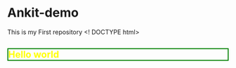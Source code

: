 # Ankit-demo
This is my First repository
<! DOCTYPE html>
<html lang="en">
<head>
  <title>Ankit's Github</title>
  <style> 
  .container{
  color:yellow;
  border: 2px solid green;
  </style>
</head>
<body>
  <h2 class=container>Hello world</h2>
</body>

